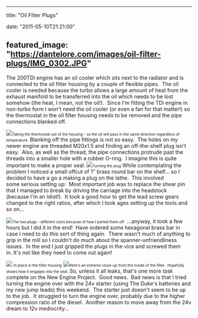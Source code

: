 
---
title: "Oil FIlter Plugs"

date: "2011-05-10T21:21:00"

featured_image: "https://dantelore.com/images/oil-filter-plugs/IMG_0302.JPG"
---


The 200TDi engine has an oil cooler which sits next to the radiator and is connected to the oil filter housing by a couple of flexible pipes.  The oil cooler is needed because the turbo allows a large amount of heat from the exhaust manifold to be transferred into the oil which needs to be lost somehow (the heat, I mean, not the oil!).  Since I'm fitting the TDi engine in non-turbo form I won't need the oil cooler (or even a fan for that matter!) so the thermostat in the oil filter housing needs to be removed and the pipe connections blanked off. 

<a href="http://2.bp.blogspot.com/-7_2MZzLGpRI/TcmjUem1tqI/AAAAAAAACSE/eLoaaIegaNA/s1600/IMG_0302.JPG"><img src="https://dantelore.com/images/oil-filter-plugs/IMG_0302.JPG"/></a><span style="font-size: x-small;">Taking the thermostat out of the housing - so the oil will pass in the same direction regardless of temperature.</span>
Blanking off the pipe fittings is not so easy.  The holes on my newer engine are threaded M20x1.5 and finding an off-the-shelf plug isn't easy.  Also, as well as the thread, the pipe connections protrude past the threads into a smaller hole with a rubber O-ring.  I imagine this is quite important to make a proper seal.
<a href="http://4.bp.blogspot.com/-FNZh1mLtCJA/Tcmg2M0F4DI/AAAAAAAACR0/88LNtVjTHIs/s1600/IMG_0508.JPG"><img src="https://dantelore.com/images/oil-filter-plugs/IMG_0508.JPG"/></a><span style="font-size: x-small;">Turning the plug</span>
While contemplating the problem I noticed a small offcut of 1" brass round bar on the shelf... so I decided to have a go a making a plug on the lathe.  This involved some serious setting up:  Most important job was to replace the shear pin that I managed to break by driving the carriage into the headstock (because I'm an idiot!).  It took a good hour to get the lead screw gears changed to the right ratios, after which I took ages setting up the tools and so on...

<a href="http://4.bp.blogspot.com/-NLzgPfX6KqU/Tcmg3mEyQjI/AAAAAAAACR4/npanDEudfRw/s1600/IMG_0514.JPG"><img src="https://dantelore.com/images/oil-filter-plugs/IMG_0514.JPG"/></a><span style="font-size: x-small;">The two plugs - different sizes because of how I parted them off</span>
 ...anyway, it took a few hours but I did it in the end!  Have ordered some hexagonal brass bar in case I need to do this sort of thing again.  There wasn't much of anything to grip in the mill so I couldn't do much about the spanner-unfriendliness issues.  In the end I just gripped the plugs in the vice and screwed them in. It's not like they need to come out again!

<a href="http://3.bp.blogspot.com/-UiQ-yTXHXK0/Tcmg4sRRrrI/AAAAAAAACR8/zw1eVyIJHqI/s1600/IMG_0515.JPG"><img src="https://dantelore.com/images/oil-filter-plugs/IMG_0515.JPG"/></a> <span style="font-size: x-small;">In place in the filter housing</span>
<a href="http://1.bp.blogspot.com/-96mMDLG6Rz0/Tcmg5YPXTuI/AAAAAAAACSA/IeMYrV6cjek/s1600/IMG_0523.JPG"><img src="https://dantelore.com/images/oil-filter-plugs/IMG_0523.JPG"/></a><span style="font-size: x-small;">Here's an extreme close-up from the inside of the filter.  Hopefully shows how it engages into the seal.</span>
﻿So, unless it all leaks, that's one more task complete on the New Engine Project.  Good news.  Bad news is that I tried turning the engine over with the 24v starter (using The Duke's batteries and my new jump leads) this weekend.  The starter just doesn't seem to be up to the job.  It struggled to turn the engine over, probably due to the higher compression ratio of the diesel.  Another reason to move away from the 24v dream to 12v mediocrity...